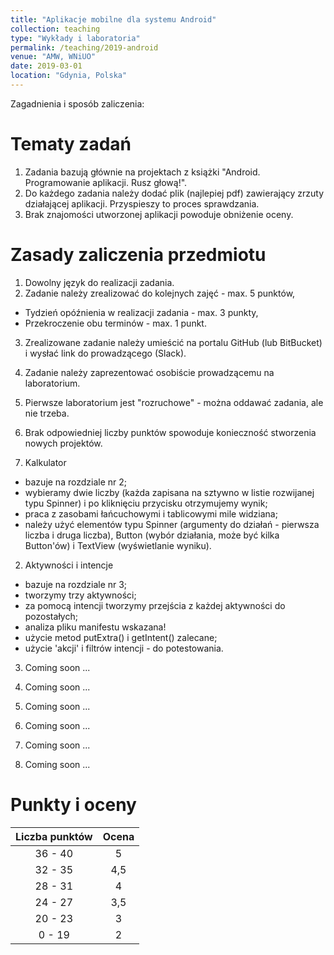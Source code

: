 ```yaml
---
title: "Aplikacje mobilne dla systemu Android"
collection: teaching
type: "Wykłady i laboratoria"
permalink: /teaching/2019-android
venue: "AMW, WNiUO"
date: 2019-03-01
location: "Gdynia, Polska"
---
```


Zagadnienia i sposób zaliczenia:


Tematy zadań
======
1. Zadania bazują głównie na projektach z książki "Android. Programowanie aplikacji. Rusz głową!".
2. Do każdego zadania należy dodać plik (najlepiej pdf) zawierający zrzuty działającej aplikacji.
Przyspieszy to proces sprawdzania. 
3. Brak znajomości utworzonej aplikacji powoduje obniżenie oceny.

Zasady zaliczenia przedmiotu
======

1. Dowolny język do realizacji zadania.
2. Zadanie należy zrealizować do kolejnych zajęć - max. 5 punktów,
  * Tydzień opóźnienia w realizacji zadania - max. 3 punkty,
  * Przekroczenie obu terminów - max. 1 punkt.
3. Zrealizowane zadanie należy umieścić na portalu GitHub (lub BitBucket) i wysłać link do prowadzącego (Slack).
4. Zadanie należy zaprezentować osobiście prowadzącemu na laboratorium. 
5. Pierwsze laboratorium jest "rozruchowe" - można oddawać zadania, ale nie trzeba.
6. Brak odpowiedniej liczby punktów spowoduje konieczność stworzenia nowych projektów.

1. Kalkulator 
  * bazuje na rozdziale nr 2;
  * wybieramy dwie liczby (każda zapisana na sztywno w listie rozwijanej typu Spinner) i po kliknięciu przycisku otrzymujemy wynik;
  * praca z zasobami łańcuchowymi i tablicowymi mile widziana;
  * należy użyć elementów typu Spinner (argumenty do działań - pierwsza liczba i druga liczba), Button (wybór działania, może być kilka Button'ów) i TextView (wyświetlanie wyniku).


2. Aktywności i intencje
  * bazuje na rozdziale nr 3;
  * tworzymy trzy aktywności;
  * za pomocą intencji tworzymy przejścia z każdej aktywności do pozostałych;
  * analiza pliku manifestu wskazana!
  * użycie metod putExtra() i getIntent() zalecane;
  * użycie 'akcji' i filtrów intencji - do potestowania.


3. Coming soon ...

4. Coming soon ...

5. Coming soon ...
  
6. Coming soon ...

7. Coming soon ...

8. Coming soon ...


Punkty i oceny
======

|    Liczba punktów    	| Ocena    |
|    :-------------:	| :-----:  |
|    36 - 40	        |     5    |
|    32 - 35	        |    4,5   |
|    28 - 31	        |     4    |
|    24 - 27	        |    3,5   |
|    20 - 23	        |     3    |
|     0 - 19	        |     2    |
